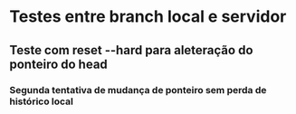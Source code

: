 # Testes entre branch local e servidor

## Teste com reset --hard para aleteração do ponteiro do head

### Segunda tentativa de mudança de ponteiro sem perda de histórico local